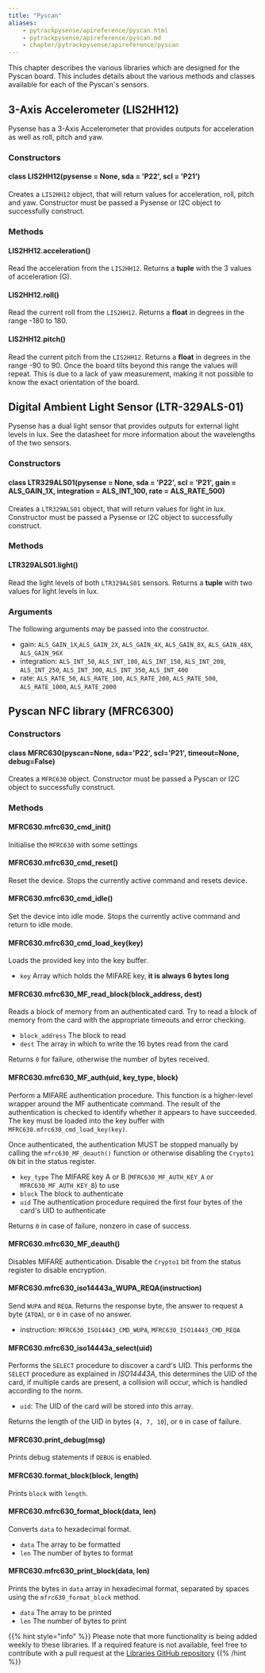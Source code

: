 ```yaml
---
title: "Pyscan"
aliases:
    - pytrackpysense/apireference/pyscan.html
    - pytrackpysense/apireference/pyscan.md
    - chapter/pytrackpysense/apireference/pyscan
---
```


This chapter describes the various libraries which are designed for the Pyscan board. This includes details about the various methods and classes available for each of the Pyscan's sensors.

## 3-Axis Accelerometer (LIS2HH12)

Pysense has a 3-Axis Accelerometer that provides outputs for acceleration as well as roll, pitch and yaw.

### Constructors

#### class LIS2HH12(pysense = None, sda = 'P22', scl = 'P21')

Creates a `LIS2HH12` object, that will return values for acceleration, roll, pitch and yaw. Constructor must be passed a Pysense or I2C object to successfully construct.

### Methods

#### LIS2HH12.acceleration()

Read the acceleration from the `LIS2HH12`. Returns a **tuple** with the 3 values of acceleration (G).

#### LIS2HH12.roll()

Read the current roll from the `LIS2HH12`. Returns a **float** in degrees in the range -180 to 180.

#### LIS2HH12.pitch()

Read the current pitch from the `LIS2HH12`. Returns a **float** in degrees in the range -90 to 90. Once the board tilts beyond this range the values will repeat. This is due to a lack of yaw measurement, making it not possible to know the exact orientation of the board.

## Digital Ambient Light Sensor (LTR-329ALS-01)

Pysense has a dual light sensor that provides outputs for external light levels in lux. See the datasheet for more information about the wavelengths of the two sensors.

### Constructors

#### class LTR329ALS01(pysense = None, sda = 'P22', scl = 'P21', gain = ALS\_GAIN\_1X, integration = ALS\_INT\_100, rate = ALS\_RATE\_500)

Creates a `LTR329ALS01` object, that will return values for light in lux. Constructor must be passed a Pysense or I2C object to successfully construct.

### Methods

#### LTR329ALS01.light()

Read the light levels of both `LTR329ALS01` sensors. Returns a **tuple** with two values for light levels in lux.

### Arguments

The following arguments may be passed into the constructor.

* gain: `ALS_GAIN_1X`,`ALS_GAIN_2X`, `ALS_GAIN_4X`, `ALS_GAIN_8X`, `ALS_GAIN_48X`, `ALS_GAIN_96X`
* integration: `ALS_INT_50`, `ALS_INT_100`, `ALS_INT_150`, `ALS_INT_200`, `ALS_INT_250`, `ALS_INT_300`, `ALS_INT_350`, `ALS_INT_400`
* rate: `ALS_RATE_50`, `ALS_RATE_100`, `ALS_RATE_200`, `ALS_RATE_500`, `ALS_RATE_1000`, `ALS_RATE_2000`

## Pyscan NFC library (MFRC6300)

### Constructors

#### class MFRC630(pyscan=None, sda='P22', scl='P21', timeout=None, debug=False)

Creates a `MFRC630` object. Constructor must be passed a Pyscan or I2C object to successfully construct.

### Methods

#### MFRC630.mfrc630\_cmd\_init()

Initialise the `MFRC630` with some settings

#### MFRC630.mfrc630\_cmd\_reset()

Reset the device. Stops the currently active command and resets device.

#### MFRC630.mfrc630\_cmd\_idle()

Set the device into idle mode. Stops the currently active command and return to idle mode.

#### MFRC630.mfrc630\_cmd\_load\_key(key)

Loads the provided key into the key buffer.

* `key` Array which holds the MIFARE key, **it is always 6 bytes long**

#### MFRC630.mfrc630\_MF\_read\_block(block\_address, dest)

Reads a block of memory from an authenticated card. Try to read a block of memory from the card with the appropriate timeouts and error checking.

* `block_address` The block to read
* `dest` The array in which to write the 16 bytes read from the card

Returns `0` for failure, otherwise the number of bytes received.

#### MFRC630.mfrc630\_MF\_auth(uid, key\_type, block)

Perform a MIFARE authentication procedure. This function is a higher-level wrapper around the MF authenticate command. The result of the authentication is checked to identify whether it appears to have succeeded. The key must be loaded into the key buffer with `MFRC630.mfrc630_cmd_load_key(key)`.

Once authenticated, the authentication MUST be stopped manually by calling the `mfrc630_MF_deauth()` function or otherwise disabling the `Crypto1 ON` bit in the status register.

* `key_type` The MIFARE key A or B (`MFRC630_MF_AUTH_KEY_A` or `MFRC630_MF_AUTH_KEY_B`) to use
* `block` The block to authenticate
* `uid` The authentication procedure required the first four bytes of the card's UID to authenticate

Returns `0` in case of failure, nonzero in case of success.

#### MFRC630.mfrc630\_MF\_deauth()

Disables MIFARE authentication. Disable the `Crypto1` bit from the status register to disable encryption.

#### MFRC630.mfrc630\_iso14443a\_WUPA\_REQA(instruction)

Send `WUPA` and `REQA`. Returns the response byte, the answer to request `A` byte (`ATQA`), or `0` in case of no answer.

* instruction: `MFRC630_ISO14443_CMD_WUPA`, `MFRC630_ISO14443_CMD_REQA`

#### MFRC630.mfrc630\_iso14443a\_select(uid)

Performs the `SELECT` procedure to discover a card's UID. This performs the `SELECT` procedure as explained in _ISO14443A_, this determines the UID of the card, if multiple cards are present, a collision will occur, which is handled according to the norm.

* `uid`: The UID of the card will be stored into this array.

Returns the length of the UID in bytes (`4, 7, 10`), or `0` in case of failure.

#### MFRC630.print\_debug(msg)

Prints debug statements if `DEBUG` is enabled.

#### MFRC630.format\_block(block, length)

Prints `block` with `length`.

#### MFRC630.mfrc630\_format\_block(data, len)

Converts `data` to hexadecimal format.

* `data` The array to be formatted
* `len` The number of bytes to format

#### MFRC630.mfrc630\_print\_block(data, len)

Prints the bytes in `data` array in hexadecimal format, separated by spaces using the `mfrc630_format_block` method.

* `data` The array to be printed
* `len` The number of bytes to print

{{% hint style="info" %}}
Please note that more functionality is being added weekly to these libraries. If a required feature is not available, feel free to contribute with a pull request at the [Libraries GitHub repository](https://github.com/pycom/pycom-libraries)
{{% /hint %}}

